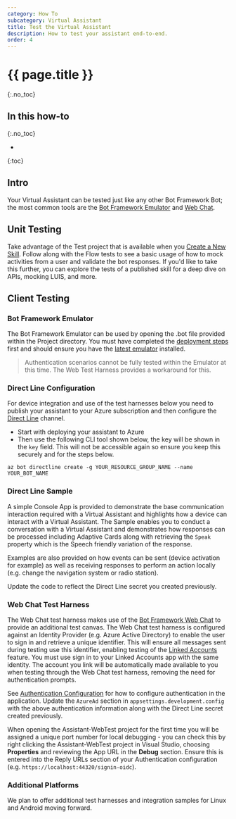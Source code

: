 ```yaml
---
category: How To
subcategory: Virtual Assistant
title: Test the Virtual Assistant
description: How to test your assistant end-to-end.
order: 4
---
```


# {{ page.title }}
{:.no_toc}

## In this how-to
{:.no_toc}

* 
{:toc}

## Intro
Your Virtual Assistant can be tested just like any other Bot Framework Bot; the most common tools are the [Bot Framework Emulator](https://aka.ms/botframework-emulator) and [Web Chat](https://aka.ms/botframework-webchat).

## Unit Testing

Take advantage of the Test project that is available when you [Create a New Skill]({{site.baseurl}}/tutorials/create-skill/1_intro).
Follow along with the Flow tests to see a basic usage of how to mock activities from a user and validate the bot responses.
If you'd like to take this further, you can explore the tests of a published skill for a deep dive on APIs, mocking LUIS, and more.

## Client Testing

### Bot Framework Emulator

The Bot Framework Emulator can be used by opening the .bot file provided within the Project directory. You must have completed the [deployment steps]({{site.baseurl}}/tutorials/create-assistant/4_provision_your_azure_resources) first and should ensure you have the [latest emulator](https://aka.ms/botframework-emulator) installed.

> Authentication scenarios cannot be fully tested within the Emulator at this time. The Web Test Harness provides a workaround for this.

### Direct Line Configuration

For device integration and use of the test harnesses below you need to publish your assistant to your Azure subscription and then configure the [Direct Line](https://docs.microsoft.com/en-us/azure/bot-service/bot-service-channel-connect-directline?view=azure-bot-service-3.0) channel.

- Start with deploying your assistant to Azure
- Then use the following CLI tool shown below, the key will be shown in the `key` field. This will not be accessible again so ensure you keep this securely and for the steps below.

```shell
az bot directline create -g YOUR_RESOURCE_GROUP_NAME --name YOUR_BOT_NAME
```

### Direct Line Sample

A simple Console App is provided to demonstrate the base communication interaction required with a Virtual Assistant and highlights how a device can interact with a Virtual Assistant. The Sample enables you to conduct a conversation with a Virtual Assistant and demonstrates how responses can be processed including Adaptive Cards along with retrieving the `Speak` property which is the Speech friendly variation of the response.

Examples are also provided on how events can be sent (device activation for example) as well as receiving responses to perform an action locally (e.g. change the navigation system or radio station).

Update the code to reflect the Direct Line secret you created previously.

### Web Chat Test Harness

The Web Chat test harness makes use of the [Bot Framework Web Chat](https://github.com/Microsoft/BotFramework-WebChat) to provide an additional test canvas.
The Web Chat test harness is configured against an Identity Provider (e.g. Azure Active Directory) to enable the user to sign in and retrieve a unique identifier.
This will ensure all messages sent during testing use this identifier, enabling testing of the [Linked Accounts]({{site.baseurl}}/howto/virtual-assistant/linkedaccounts) feature.
You must use sign in to your Linked Accounts app with the same identity.
The account you link will be automatically made available to you when testing through the Web Chat test harness, removing the need for authentication prompts.

See [Authentication Configuration]({{site.baseurl}}/howto/virtual-assistant/linkedaccounts#authentication-configuration) for how to configure authentication in the application.
Update the `AzureAd` section in `appsettings.development.config` with the above authentication information along with the Direct Line secret created previously.

When opening the Assistant-WebTest project for the first time you will be assigned a unique port number for local debugging - you can check this by right clicking the Assistant-WebTest project in Visual Studio, choosing **Properties** and reviewing the App URL in the **Debug** section.
Ensure this is entered into the Reply URLs section of your Authentication configuration (e.g. `https://localhost:44320/signin-oidc`).

### Additional Platforms

We plan to offer additional test harnesses and integration samples for Linux and Android moving forward.
